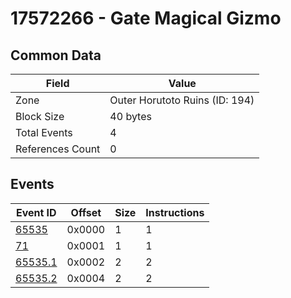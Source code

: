 # 17572266 - Gate Magical Gizmo

## Common Data

| Field            | Value                          |
|------------------|--------------------------------|
| Zone             | Outer Horutoto Ruins (ID: 194) |
| Block Size       | 40 bytes                       |
| Total Events     | 4                              |
| References Count | 0                              |

## Events

| Event ID                | Offset   |   Size |   Instructions |
|-------------------------|----------|--------|----------------|
| [65535](./65535.md)     | 0x0000   |      1 |              1 |
| [71](./71.md)           | 0x0001   |      1 |              1 |
| [65535.1](./65535.1.md) | 0x0002   |      2 |              2 |
| [65535.2](./65535.2.md) | 0x0004   |      2 |              2 |
